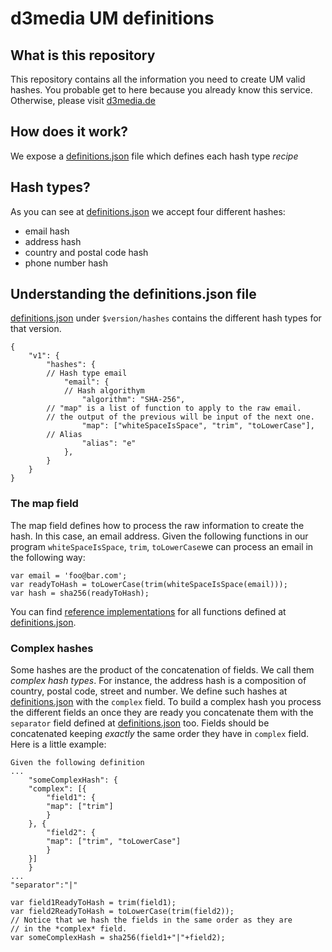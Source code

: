 # d3media UM definitions

## What is this repository
This repository contains all the information you need to create UM valid hashes.
You probable get to here because you already know this service. Otherwise, please visit [d3media.de](http://www.d3media.de/)

## How does it work?
We expose a [definitions.json](https://github.com/d3media/d3media-um-definitions/blob/master/definitions.json) file which defines each hash type *recipe*

## Hash types?
As you can see at [definitions.json](https://github.com/d3media/d3media-um-definitions/blob/master/definitions.json) we accept four different hashes:
* email hash
* address hash
* country and postal code hash
* phone number hash

## Understanding the definitions.json file

[definitions.json](https://github.com/d3media/d3media-um-definitions/blob/master/definitions.json) under `$version/hashes` contains the different hash types for that version.
```
{
    "v1": {
        "hashes": {
	    // Hash type email
            "email": {
	        // Hash algorithym
                "algorithm": "SHA-256",
		// "map" is a list of function to apply to the raw email.
		// the output of the previous will be input of the next one.
                "map": ["whiteSpaceIsSpace", "trim", "toLowerCase"],
		// Alias
                "alias": "e"
            },
        }
    }
}
```
### The map field
The map field defines how to process the raw information to create the hash. In this case, an email address. Given the following functions in our program `whiteSpaceIsSpace`, `trim`, `toLowerCase`we can process an email in the following way:
```
var email = 'foo@bar.com';
var readyToHash = toLowerCase(trim(whiteSpaceIsSpace(email)));
var hash = sha256(readyToHash);
```

You can find [reference implementations](https://github.com/d3media/d3media-um-definitions/blob/master/lib/version1-functions.js) for all functions defined at 
[definitions.json](https://github.com/d3media/d3media-um-definitions/blob/master/definitions.json).

### Complex hashes
Some hashes are the product of the concatenation of fields. We call them *complex hash types*. For instance, the address hash is a composition of country, postal code, street and number. 
We define such hashes at [definitions.json](https://github.com/d3media/d3media-um-definitions/blob/master/definitions.json) with the `complex` field. To build a complex hash you process the different fields an once they are ready you concatenate them with the `separator` field defined at [definitions.json](https://github.com/d3media/d3media-um-definitions/blob/master/definitions.json) too. Fields should be concatenated keeping *exactly* the same order they have in `complex` field.
Here is a little example: 
```
Given the following definition
...
    "someComplexHash": {
	"complex": [{
	    "field1": {
		"map": ["trim"]
	    }
	}, {
	    "field2": {
		"map": ["trim", "toLowerCase"]
	    }
	}]
    }
...
"separator":"|"

var field1ReadyToHash = trim(field1);
var field2ReadyToHash = toLowerCase(trim(field2));
// Notice that we hash the fields in the same order as they are
// in the *complex* field.
var someComplexHash = sha256(field1+"|"+field2);
```


